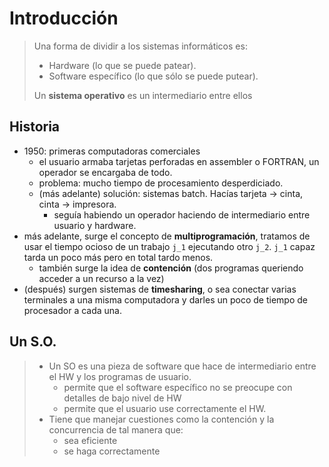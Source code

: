 # Introducción

> Una forma de dividir a los sistemas informáticos es:
>
> - Hardware (lo que se puede patear).
> - Software específico (lo que sólo se puede putear).
> 
> Un **sistema operativo** es un intermediario entre ellos

## Historia

- 1950: primeras computadoras comerciales
  - el usuario armaba tarjetas perforadas en assembler o FORTRAN, un operador se encargaba de todo.
  - problema: mucho tiempo de procesamiento desperdiciado.
  - (más adelante) solución: sistemas batch. Hacías tarjeta -> cinta, cinta -> impresora.
    - seguía habiendo un operador haciendo de intermediario entre usuario y hardware.
- más adelante, surge el concepto de **multiprogramación**, tratamos de usar el tiempo ocioso de un trabajo `j_1` ejecutando otro `j_2`. `j_1` capaz tarda un poco más pero en total tardo menos.
  - también surge la idea de **contención** (dos programas queriendo acceder a un recurso a la vez)
- (después) surgen sistemas de **timesharing**, o sea conectar varias terminales a una misma computadora y darles un poco de tiempo de procesador a cada una.
  
## Un S.O.

> - Un SO es una pieza de software que hace de intermediario entre el HW y los programas de usuario.
>   - permite que el software específico no se preocupe con detalles de bajo nivel de HW
>   - permite que el usuario use correctamente el HW.
> - Tiene que manejar cuestiones como la contención y la concurrencia de tal manera que:
>   - sea eficiente
>   - se haga correctamente

